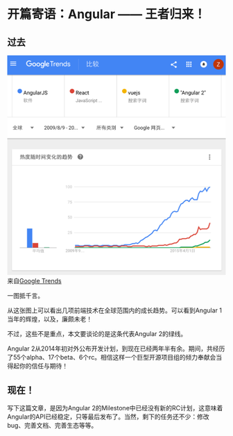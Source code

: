 # 开篇寄语：Angular —— 王者归来！

## 过去

![趋势图](./trends.png)
来自[Google Trends](https://www.google.com/trends/explore?date=2009-08-09%202016-09-09&q=%2Fm%2F0j45p7w,%2Fm%2F012l1vxv,vuejs,%22Angular%202%22)

一图抵千言。

从这张图上可以看出几项前端技术在全球范围内的成长趋势。可以看到Angular 1当年的辉煌，以及，廉颇未老！

不过，这些不是重点，本文要谈论的是这条代表Angular 2的绿线。

Angular 2从2014年初对外公布开发计划，到现在已经两年半有余。期间，共经历了55个alpha、17个beta、6个rc。相信这样一个巨型开源项目组的倾力奉献会当得起你的信任与期待！

## 现在！

写下这篇文章，是因为Angular 2的Milestone中已经没有新的RC计划，这意味着Angular的API已经稳定，只等最后发布了。当然，剩下的任务还不少：修改bug、完善文档、完善生态等等。

